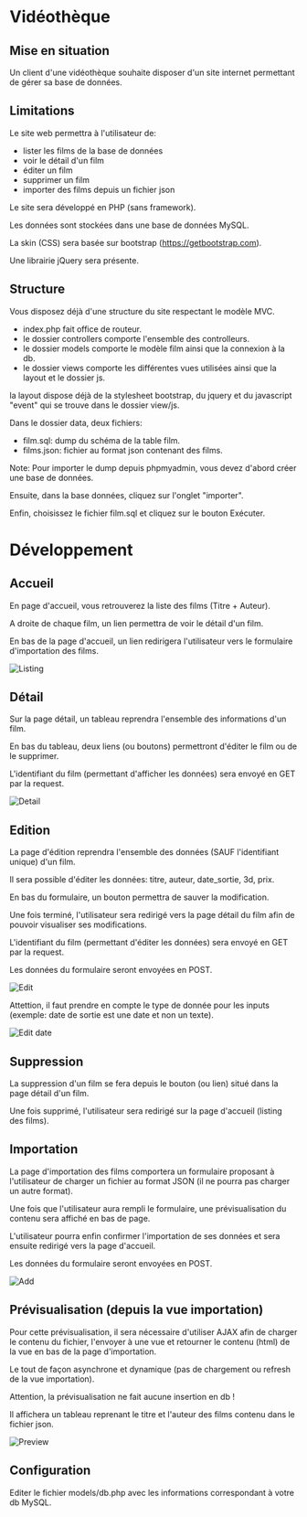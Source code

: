 Vidéothèque
===========

Mise en situation
-----------------

Un client d'une vidéothèque souhaite disposer
d'un site internet permettant de gérer sa base de données.

Limitations
-----------

Le site web permettra à l'utilisateur de:

- lister les films de la base de données
- voir le détail d'un film
- éditer un film
- supprimer un film
- importer des films depuis un fichier json

Le site sera développé en PHP (sans framework).

Les données sont stockées dans une base de données MySQL.

La skin (CSS) sera basée sur bootstrap (https://getbootstrap.com).

Une librairie jQuery sera présente.

Structure
---------

Vous disposez déjà d'une structure du site respectant le modèle MVC.

- index.php fait office de routeur.
- le dossier controllers comporte l'ensemble des controlleurs.
- le dossier models comporte le modèle film ainsi que la connexion à la db.
- le dossier views comporte les différentes vues utilisées ainsi que la layout et le dossier js.

la layout dispose déjà de la stylesheet bootstrap, du jquery et du javascript "event" qui se trouve dans le dossier view/js.

Dans le dossier data, deux fichiers:

- film.sql: dump du schéma de la table film.
- films.json: fichier au format json contenant des films.

Note: Pour importer le dump depuis phpmyadmin, vous devez d'abord créer une base de données.

Ensuite, dans la base données, cliquez sur l'onglet "importer".

Enfin, choisissez le fichier film.sql et cliquez sur le bouton Exécuter.

Développement
=============

Accueil
-------

En page d'accueil, vous retrouverez la liste des films (Titre + Auteur).

A droite de chaque film, un lien permettra de voir le détail d'un film.

En bas de la page d'accueil, un lien redirigera l'utilisateur vers le formulaire d'importation des films.


![Listing](images/listing.png)


Détail
------

Sur la page détail, un tableau reprendra l'ensemble des informations d'un film.

En bas du tableau, deux liens (ou boutons) permettront d'éditer le film ou de le supprimer.

L'identifiant du film (permettant d'afficher les données) sera envoyé en GET par la request.


![Detail](images/detail.png)

Edition
-------

La page d'édition reprendra l'ensemble des données (SAUF l'identifiant unique) d'un film.

Il sera possible d'éditer les données: titre, auteur, date_sortie, 3d, prix.

En bas du formulaire, un bouton permettra de sauver la modification.

Une fois terminé, l'utilisateur sera redirigé vers la page détail du film afin de pouvoir visualiser ses modifications.

L'identifiant du film (permettant d'éditer les données) sera envoyé en GET par la request.

Les données du formulaire seront envoyées en POST.


![Edit](images/edit.png)

Attettion, il faut prendre en compte le type de donnée pour les inputs (exemple: date de sortie est une date et non un texte).

![Edit date](images/edit_date.png)

Suppression
-----------

La suppression d'un film se fera depuis le bouton (ou lien) situé dans la page détail d'un film.

Une fois supprimé, l'utilisateur sera redirigé sur la page d'accueil (listing des films).


Importation
-----------

La page d'importation des films comportera un formulaire proposant à l'utilisateur de charger un fichier au format JSON (il ne pourra pas charger un autre format).

Une fois que l'utilisateur aura rempli le formulaire, une prévisualisation du contenu sera affiché en bas de page.

L'utilisateur pourra enfin confirmer l'importation de ses données et sera ensuite redirigé vers la page d'accueil.

Les données du formulaire seront envoyées en POST.


![Add](images/add.png)


Prévisualisation (depuis la vue importation)
--------------------------------------------

Pour cette prévisualisation, il sera nécessaire d'utiliser AJAX afin de charger le contenu du fichier, l'envoyer à une vue et retourner le contenu (html) de la vue en bas de la page d'importation.

Le tout de façon asynchrone et dynamique (pas de chargement ou refresh de la vue importation).

Attention, la prévisualisation ne fait aucune insertion en db !

Il affichera un tableau reprenant le titre et l'auteur des films contenu dans le fichier json.


![Preview](images/preview.png)


Configuration
-------------

Editer le fichier models/db.php avec les informations correspondant à votre db MySQL.
